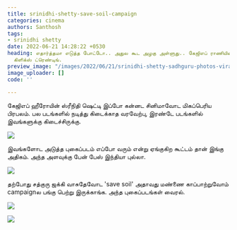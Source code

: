```yaml
---
title: srinidhi-shetty-save-soil-campaign
categories: cinema
authors: Santhosh
tags:
- srinidhi shetty
date: 2022-06-21 14:28:22 +0530
heading: எதார்த்தமா எடுத்த போட்டோ.. அதுல கூட அழகு அள்ளுது.. கேஜிஎப் ராணியின் லேட்டஸ்ட்
  கிளிக்ஸ் ட்ரெண்டிங்.
preview_image: "/images/2022/06/21/srinidhi-shetty-sadhguru-photos-viral-jpg.jpeg"
image_uploader: []
code: ''

---
```

கேஜிஎப் ஹீரோயின் ஸ்ரீநிதி ஷெட்டி இப்போ கன்னட சினிமாவோட மிகப்பெரிய பிரபலம். பல படங்களில் நடித்து கிடைக்காத வரவேற்பு, இரண்டே படங்களில் இவங்களுக்கு கிடைச்சிருக்கு.

![](/images/2022/06/21/srinidhi-shetty-2-jpg.jpeg)

இவங்களோட அடுத்த புகைப்படம் எப்போ வரும் என்று ஏங்குகிற கூட்டம் தான் இங்கு அதிகம். அந்த அளவுக்கு பேன் பேஸ் இந்தியா புல்லா.

![](/images/2022/06/21/srinidhi-shetty-1-jpg.jpeg)

தற்போது சத்குரு ஜக்கி வாசுதேவோட 'save soil' அதாவது மண்ணை காப்பாற்றுவோம் campaignல பங்கு பெற்று இருக்காங்க. அந்த புகைப்படங்கள் வைரல்.

![](/images/2022/06/21/srinidhi-shetty-3-jpg.jpeg)

![](/images/2022/06/21/srinidhi-shetty-4-jpg.jpeg)
